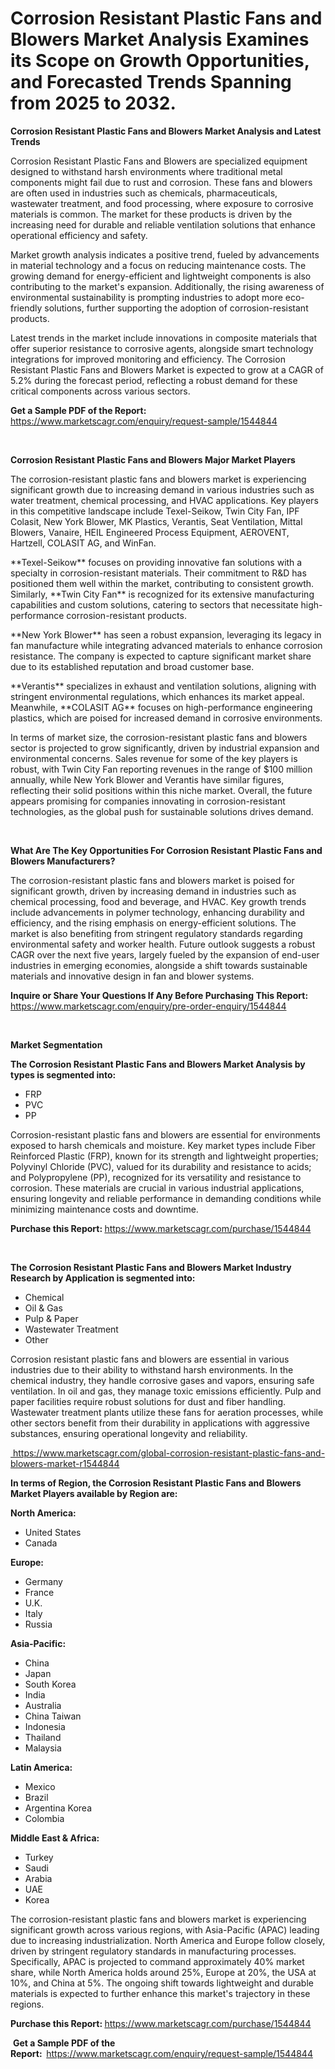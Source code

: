 <p><h1>Corrosion Resistant Plastic Fans and Blowers Market Analysis Examines its Scope on Growth Opportunities, and Forecasted Trends Spanning from 2025 to 2032.</h1></p><p><strong>Corrosion Resistant Plastic Fans and Blowers Market Analysis and Latest Trends</strong></p>
<p><p>Corrosion Resistant Plastic Fans and Blowers are specialized equipment designed to withstand harsh environments where traditional metal components might fail due to rust and corrosion. These fans and blowers are often used in industries such as chemicals, pharmaceuticals, wastewater treatment, and food processing, where exposure to corrosive materials is common. The market for these products is driven by the increasing need for durable and reliable ventilation solutions that enhance operational efficiency and safety.</p><p>Market growth analysis indicates a positive trend, fueled by advancements in material technology and a focus on reducing maintenance costs. The growing demand for energy-efficient and lightweight components is also contributing to the market's expansion. Additionally, the rising awareness of environmental sustainability is prompting industries to adopt more eco-friendly solutions, further supporting the adoption of corrosion-resistant products.</p><p>Latest trends in the market include innovations in composite materials that offer superior resistance to corrosive agents, alongside smart technology integrations for improved monitoring and efficiency. The Corrosion Resistant Plastic Fans and Blowers Market is expected to grow at a CAGR of 5.2% during the forecast period, reflecting a robust demand for these critical components across various sectors.</p></p>
<p><strong>Get a Sample PDF of the Report:&nbsp;</strong> <a href="https://www.marketscagr.com/enquiry/request-sample/1544844?utm_campaign=3204&utm_medium=2&utm_source=Github&utm_content=ia&utm_term=16042025&utm_id=corrosion-resistant-plastic-fans-and-blowers">https://www.marketscagr.com/enquiry/request-sample/1544844</a></p>
<p>&nbsp;</p>
<p><strong>Corrosion Resistant Plastic Fans and Blowers Major Market Players</strong></p>
<p><p>The corrosion-resistant plastic fans and blowers market is experiencing significant growth due to increasing demand in various industries such as water treatment, chemical processing, and HVAC applications. Key players in this competitive landscape include Texel-Seikow, Twin City Fan, IPF Colasit, New York Blower, MK Plastics, Verantis, Seat Ventilation, Mittal Blowers, Vanaire, HEIL Engineered Process Equipment, AEROVENT, Hartzell, COLASIT AG, and WinFan.</p><p>**Texel-Seikow** focuses on providing innovative fan solutions with a specialty in corrosion-resistant materials. Their commitment to R&D has positioned them well within the market, contributing to consistent growth. Similarly, **Twin City Fan** is recognized for its extensive manufacturing capabilities and custom solutions, catering to sectors that necessitate high-performance corrosion-resistant products.</p><p>**New York Blower** has seen a robust expansion, leveraging its legacy in fan manufacture while integrating advanced materials to enhance corrosion resistance. The company is expected to capture significant market share due to its established reputation and broad customer base.</p><p>**Verantis** specializes in exhaust and ventilation solutions, aligning with stringent environmental regulations, which enhances its market appeal. Meanwhile, **COLASIT AG** focuses on high-performance engineering plastics, which are poised for increased demand in corrosive environments.</p><p>In terms of market size, the corrosion-resistant plastic fans and blowers sector is projected to grow significantly, driven by industrial expansion and environmental concerns. Sales revenue for some of the key players is robust, with Twin City Fan reporting revenues in the range of $100 million annually, while New York Blower and Verantis have similar figures, reflecting their solid positions within this niche market. Overall, the future appears promising for companies innovating in corrosion-resistant technologies, as the global push for sustainable solutions drives demand.</p></p>
<p>&nbsp;</p>
<p><strong>What Are The Key Opportunities For Corrosion Resistant Plastic Fans and Blowers Manufacturers?</strong></p>
<p><p>The corrosion-resistant plastic fans and blowers market is poised for significant growth, driven by increasing demand in industries such as chemical processing, food and beverage, and HVAC. Key growth trends include advancements in polymer technology, enhancing durability and efficiency, and the rising emphasis on energy-efficient solutions. The market is also benefiting from stringent regulatory standards regarding environmental safety and worker health. Future outlook suggests a robust CAGR over the next five years, largely fueled by the expansion of end-user industries in emerging economies, alongside a shift towards sustainable materials and innovative design in fan and blower systems.</p></p>
<p><strong>Inquire or Share Your Questions If Any Before Purchasing This Report:</strong> <a href="https://www.marketscagr.com/enquiry/pre-order-enquiry/1544844?utm_campaign=3204&utm_medium=2&utm_source=Github&utm_content=ia&utm_term=16042025&utm_id=corrosion-resistant-plastic-fans-and-blowers">https://www.marketscagr.com/enquiry/pre-order-enquiry/1544844</a></p>
<p>&nbsp;</p>
<p><strong>Market Segmentation</strong></p>
<p><strong>The Corrosion Resistant Plastic Fans and Blowers Market Analysis by types is segmented into:</strong></p>
<p><ul><li>FRP</li><li>PVC</li><li>PP</li></ul></p>
<p><p>Corrosion-resistant plastic fans and blowers are essential for environments exposed to harsh chemicals and moisture. Key market types include Fiber Reinforced Plastic (FRP), known for its strength and lightweight properties; Polyvinyl Chloride (PVC), valued for its durability and resistance to acids; and Polypropylene (PP), recognized for its versatility and resistance to corrosion. These materials are crucial in various industrial applications, ensuring longevity and reliable performance in demanding conditions while minimizing maintenance costs and downtime.</p></p>
<p><strong>Purchase this Report:&nbsp;</strong><a href="https://www.marketscagr.com/purchase/1544844?utm_campaign=3204&utm_medium=2&utm_source=Github&utm_content=ia&utm_term=16042025&utm_id=corrosion-resistant-plastic-fans-and-blowers">https://www.marketscagr.com/purchase/1544844</a></p>
<p>&nbsp;</p>
<p><strong>The Corrosion Resistant Plastic Fans and Blowers Market Industry Research by Application is segmented into:</strong></p>
<p><ul><li>Chemical</li><li>Oil & Gas</li><li>Pulp & Paper</li><li>Wastewater Treatment</li><li>Other</li></ul></p>
<p><p>Corrosion resistant plastic fans and blowers are essential in various industries due to their ability to withstand harsh environments. In the chemical industry, they handle corrosive gases and vapors, ensuring safe ventilation. In oil and gas, they manage toxic emissions efficiently. Pulp and paper facilities require robust solutions for dust and fiber handling. Wastewater treatment plants utilize these fans for aeration processes, while other sectors benefit from their durability in applications with aggressive substances, ensuring operational longevity and reliability.</p></p>
<p><a href="https://www.marketscagr.com/global-corrosion-resistant-plastic-fans-and-blowers-market-r1544844?utm_campaign=3204&utm_medium=2&utm_source=Github&utm_content=ia&utm_term=16042025&utm_id=corrosion-resistant-plastic-fans-and-blowers">&nbsp;https://www.marketscagr.com/global-corrosion-resistant-plastic-fans-and-blowers-market-r1544844</a></p>
<p><strong>In terms of Region, the Corrosion Resistant Plastic Fans and Blowers Market Players available by Region are:</strong></p>
<p>
    <p> <strong> North America: </strong>
        <ul>
            <li>United States</li>
            <li>Canada</li>
        </ul>
        </p> 
    <p> <strong> Europe: </strong>
        <ul>
            <li>Germany</li>
            <li>France</li>
            <li>U.K.</li>
            <li>Italy</li>
            <li>Russia</li>
        </ul>
        </p> 
    <p> <strong> Asia-Pacific: </strong>
        <ul>
            <li>China</li>
            <li>Japan</li>
            <li>South Korea</li>
            <li>India</li>
            <li>Australia</li>
            <li>China Taiwan</li>
            <li>Indonesia</li>
            <li>Thailand</li>
            <li>Malaysia</li>
        </ul>
        </p> 
    <p> <strong> Latin America: </strong>
        <ul>
            <li>Mexico</li>
            <li>Brazil</li>
            <li>Argentina Korea</li>
            <li>Colombia</li>
        </ul>
        </p> 
    <p> <strong> Middle East & Africa: </strong>
        <ul>
            <li>Turkey</li>
            <li>Saudi</li>
            <li>Arabia</li>
            <li>UAE</li>
            <li>Korea</li>
        </ul>
    </p>
    </p>
<p><p>The corrosion-resistant plastic fans and blowers market is experiencing significant growth across various regions, with Asia-Pacific (APAC) leading due to increasing industrialization. North America and Europe follow closely, driven by stringent regulatory standards in manufacturing processes. Specifically, APAC is projected to command approximately 40% market share, while North America holds around 25%, Europe at 20%, the USA at 10%, and China at 5%. The ongoing shift towards lightweight and durable materials is expected to further enhance this market's trajectory in these regions.</p></p>
<p><strong>Purchase this Report: </strong><a href="https://www.marketscagr.com/purchase/1544844?utm_campaign=3204&utm_medium=2&utm_source=Github&utm_content=ia&utm_term=16042025&utm_id=corrosion-resistant-plastic-fans-and-blowers">https://www.marketscagr.com/purchase/1544844</a></p>
<p>&nbsp;<strong>Get a Sample PDF of the Report:&nbsp;&nbsp;</strong><a href="https://www.marketscagr.com/enquiry/request-sample/1544844?utm_campaign=3204&utm_medium=2&utm_source=Github&utm_content=ia&utm_term=16042025&utm_id=corrosion-resistant-plastic-fans-and-blowers">https://www.marketscagr.com/enquiry/request-sample/1544844</a></p>
<p><strong></strong></p>
<p><p></p><p></p><p></p></p>